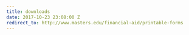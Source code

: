 ```yaml
---
title: downloads
date: 2017-10-23 23:08:00 Z
redirect_to: http://www.masters.edu/financial-aid/printable-forms
---
```


